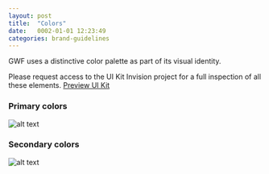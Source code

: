 ```yaml
---
layout: post
title:  "Colors"
date:   0002-01-01 12:23:49
categories: brand-guidelines
---
```


GWF uses a distinctive color palette as part of its visual identity.

<div class="advice">
  <p class="advice_content">Please request access to the UI Kit Invision project for a full inspection of all these elements.  <a class="btn btn--download" href="https://invis.io/82QPKXD964H">Preview UI Kit</a></p>
</div>

### Primary colors

![alt text][colors]

### Secondary colors

![alt text][secondary-colors]



[colors]: /gfw-style-guides/images/posts/colors/02-01-colors.png "colors"
[secondary-colors]: /gfw-style-guides/images/posts/colors/02-02-secondary-colors.png "secondary colors"
